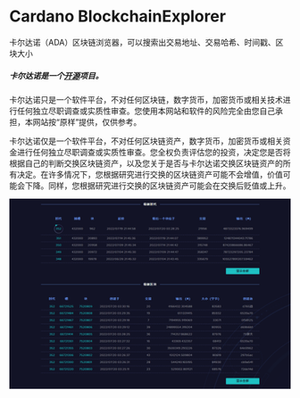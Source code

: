 # 

# Cardano BlockchainExplorer

卡尔达诺（ADA）区块链浏览器，可以搜索出交易地址、交易哈希、时间戳、区块大小

##### 卡尔达诺是一个[开源](https://github.com/input-output-hk)项目。

卡尔达诺只是一个软件平台，不对任何区块链，数字货币，加密货币或相关技术进行任何独立尽职调查或实质性审查。您使用本网站和软件的风险完全由您自己承担，本网站按“原样”提供，仅供参考。

卡尔达诺仅是一个软件平台，不对任何区块链资产，数字货币，加密货币或相关资金进行任何独立尽职调查或实质性审查。您全权负责评估您的投资，决定您是否将根据自己的判断交换区块链资产，以及您关于是否与卡尔达诺交换区块链资产的所有决定。在许多情况下，您根据研究进行交换的区块链资产可能不会增值，价值可能会下降。同样，您根据研究进行交换的区块链资产可能会在交换后贬值或上升。

![image-20220720113056949](image-20220720113056949.png)

